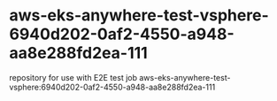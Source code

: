 # aws-eks-anywhere-test-vsphere-6940d202-0af2-4550-a948-aa8e288fd2ea-111
repository for use with E2E test job aws-eks-anywhere-test-vsphere:6940d202-0af2-4550-a948-aa8e288fd2ea-111
